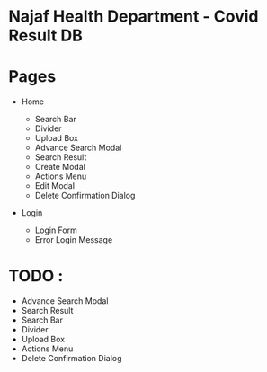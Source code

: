 # Najaf Health Department - Covid Result DB



# Pages

 - Home
    * Search Bar
    * Divider
    * Upload Box
    * Advance Search Modal
    * Search Result
    * Create Modal
    * Actions Menu
    * Edit Modal
    * Delete Confirmation Dialog

 - Login
   * Login Form
   * Error Login Message

 



# TODO : 

 - Advance Search Modal
 - Search Result
 - Search Bar
 - Divider
 - Upload Box
 - Actions Menu
 - Delete Confirmation Dialog